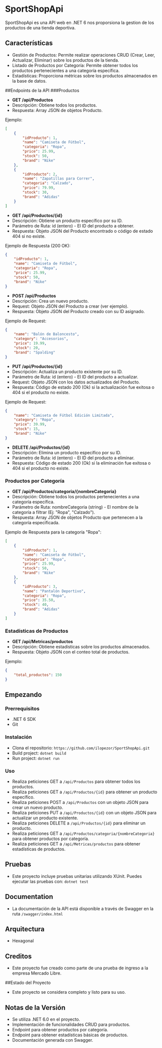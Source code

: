 # SportShopApi


SportShopApi es una API web en .NET 6 nos proporsiona la gestion de los productos de una tienda deportiva.

## Características

- Gestión de Productos: Permite realizar operaciones CRUD (Crear, Leer, Actualizar, Eliminar) sobre los productos de la tienda.
- Listado de Productos por Categoría: Permite obtener todos los productos pertenecientes a una categoría específica.
- Estadísticas: Proporciona métricas sobre los productos almacenados en la base de datos.

##Endpoints de la API
###Productos
 - **GET /api/Productos**
  - Descripción: Obtiene todos los productos.
  - Respuesta: Array JSON de objetos Producto.
  
Ejemplo:
```json
[
    {
        "idProducto": 1,
        "name": "Camiseta de Fútbol",
        "categoria": "Ropa",
        "price": 25.99,
        "stock": 50,
        "brand": "Nike"
    },
    {
        "idProducto": 2,
        "name": "Zapatillas para Correr",
        "categoria": "Calzado",
        "price": 79.99,
        "stock": 30,
        "brand": "Adidas"
    }
]
```

- **GET /api/Productos/{id}**
 - Descripción: Obtiene un producto específico por su ID.
 - Parámetro de Ruta: id (entero) - El ID del producto a obtener.
 - Respuesta: Objeto JSON del Producto encontrado o código de estado 404 si no existe.

Ejemplo de Respuesta (200 OK):
```json
{
    "idProducto": 1,
    "name": "Camiseta de Fútbol",
    "categoria": "Ropa",
    "price": 25.99,
    "stock": 50,
    "brand": "Nike"
}
```
- **POST /api/Productos**
 - Descripción: Crea un nuevo producto.
 - Request: Objeto JSON del Producto a crear (ver ejemplo).
 - Respuesta: Objeto JSON del Producto creado con su ID asignado.

Ejemplo de Request:
```json
{
    "name": "Balón de Baloncesto",
    "category": "Accesorios",
    "price": 19.99,
    "stock": 20,
    "brand": "Spalding"
}
```
- **PUT /api/Productos/{id}**
 - Descripción: Actualiza un producto existente por su ID.
 - Parámetro de Ruta: id (entero) - El ID del producto a actualizar.
 - Request: Objeto JSON con los datos actualizados del Producto.
 - Respuesta: Código de estado 200 (Ok) si la actualización fue exitosa o 404 si el producto no existe.

Ejemplo de Request:
```json
{
    "name": "Camiseta de Fútbol Edición Limitada",
    "category": "Ropa",
    "price": 39.99,
    "stock": 15,
    "brand": "Nike"
}
```
- **DELETE /api/Productos/{id}**
 - Descripción: Elimina un producto específico por su ID.
 - Parámetro de Ruta: id (entero) - El ID del producto a eliminar.
 - Respuesta: Código de estado 200 (Ok) si la eliminación fue exitosa o 404 si el producto no existe.

### Productos por Categoría
- **GET /api/Productos/categoria/{nombreCategoria}**
 - Descripción: Obtiene todos los productos pertenecientes a una categoría específica.
 - Parámetro de Ruta: nombreCategoria (string) - El nombre de la categoría a filtrar (Ej: "Ropa", "Calzado").
 - Respuesta: Array JSON de objetos Producto que pertenecen a la categoría especificada.

Ejemplo de Respuesta para la categoría "Ropa":
```json
[
    {
        "idProducto": 1,
        "name": "Camiseta de Fútbol",
        "categoria": "Ropa",
        "price": 25.99,
        "stock": 50,
        "brand": "Nike"
    },
    {
        "idProducto": 3,
        "name": "Pantalón Deportivo",
        "categoria": "Ropa",
        "price": 35.50,
        "stock": 40,
        "brand": "Adidas"
    }
]
```

### Estadísticas de Productos
- **GET /api/Metricas/productos**
 - Descripción: Obtiene estadísticas sobre los productos almacenados.
 - Respuesta: Objeto JSON con el conteo total de productos.

Ejemplo:
```json
{
    "total_productos": 150
}
```


## Empezando
### Prerrequisitos
  - .NET 6 SDK
  - Git
    
### Instalación
  - Clona el repositorio: ``https://github.com/ilopezor/SportShopApi.git``
  - Build project: ``dotnet build``
  - Run project: ``dotnet run``
    
### Uso
- Realiza peticiones GET a ``/api/Productos`` para obtener todos los productos.
- Realiza peticiones GET a ``/api/Productos/{id}`` para obtener un producto específico.
- Realiza peticiones POST a ``/api/Productos`` con un objeto JSON para crear un nuevo producto.
- Realiza peticiones PUT a ``/api/Productos/{id}`` con un objeto JSON para actualizar un producto existente.
- Realiza peticiones DELETE a ``/api/Productos/{id}`` para eliminar un producto.
- Realiza peticiones GET a ``/api/Productos/categoria/{nombreCategoria}`` para obtener productos por categoría.
- Realiza peticiones GET a ``/api/Metricas/productos`` para obtener estadísticas de productos.

## Pruebas
- Este proyecto incluye pruebas unitarias utilizando XUnit. Puedes ejecutar las pruebas con:
``dotnet test``

## Documentation
- La documentación de la API está disponible a través de Swagger en la ruta ``/swagger/index.html``

## Arquitectura
- Hexagonal


## Creditos
- Este proyecto fue creado como parte de una prueba de ingreso a la empresa Mercado Libre.

##Estado del Proyecto
- Este proyecto se considera completo y listo para su uso.


## Notas de la Versión
- Se utiliza .NET 6.0 en el proyecto.
- Implementación de funcionalidades CRUD para productos.
- Endpoint para obtener productos por categoría.
- Endpoint para obtener estadísticas básicas de productos.
- Documentación generada con Swagger.
